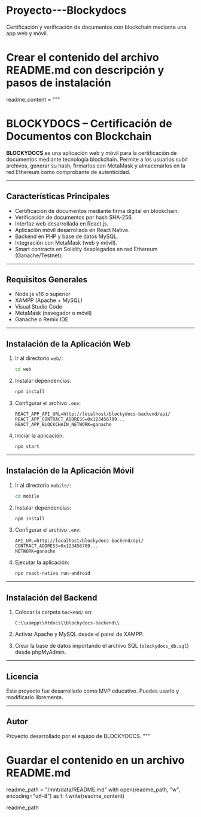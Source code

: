 # Proyecto---Blockydocs
Certificación y verificación de documentos con blockchain mediante una app web y móvil.
# Crear el contenido del archivo README.md con descripción y pasos de instalación
readme_content = """
# BLOCKYDOCS – Certificación de Documentos con Blockchain

**BLOCKYDOCS** es una aplicación web y móvil para la certificación de documentos mediante tecnología blockchain. Permite a los usuarios subir archivos, generar su hash, firmarlos con MetaMask y almacenarlos en la red Ethereum como comprobante de autenticidad.

---

## Características Principales

- Certificación de documentos mediante firma digital en blockchain.
- Verificación de documentos por hash SHA-256.
- Interfaz web desarrollada en React.js.
- Aplicación móvil desarrollada en React Native.
- Backend en PHP y base de datos MySQL.
- Integración con MetaMask (web y móvil).
- Smart contracts en Solidity desplegados en red Ethereum (Ganache/Testnet).

---

## Requisitos Generales

- Node.js v16 o superior
- XAMPP (Apache + MySQL)
- Visual Studio Code
- MetaMask (navegador o móvil)
- Ganache o Remix IDE

---

## Instalación de la Aplicación Web

1. Ir al directorio `web/`:
    ```bash
    cd web
    ```

2. Instalar dependencias:
    ```bash
    npm install
    ```

3. Configurar el archivo `.env`:
    ```env
    REACT_APP_API_URL=http://localhost/blockydocs-backend/api/
    REACT_APP_CONTRACT_ADDRESS=0x123456789...
    REACT_APP_BLOCKCHAIN_NETWORK=ganache
    ```

4. Iniciar la aplicación:
    ```bash
    npm start
    ```

---

## Instalación de la Aplicación Móvil

1. Ir al directorio `mobile/`:
    ```bash
    cd mobile
    ```

2. Instalar dependencias:
    ```bash
    npm install
    ```

3. Configurar el archivo `.env`:
    ```env
    API_URL=http://localhost/blockydocs-backend/api/
    CONTRACT_ADDRESS=0x123456789...
    NETWORK=ganache
    ```

4. Ejecutar la aplicación:
    ```bash
    npx react-native run-android
    ```

---

## Instalación del Backend

1. Colocar la carpeta `backend/` en:
    ```
    C:\\xampp\\htdocs\\blockydocs-backend\\
    ```

2. Activar Apache y MySQL desde el panel de XAMPP.

3. Crear la base de datos importando el archivo SQL (`blockydocs_db.sql`) desde phpMyAdmin.

---

## Licencia

Este proyecto fue desarrollado como MVP educativo. Puedes usarlo y modificarlo libremente.

---

## Autor

Proyecto desarrollado por el equipo de BLOCKYDOCS.
"""

# Guardar el contenido en un archivo README.md
readme_path = "/mnt/data/README.md"
with open(readme_path, "w", encoding="utf-8") as f:
    f.write(readme_content)

readme_path
